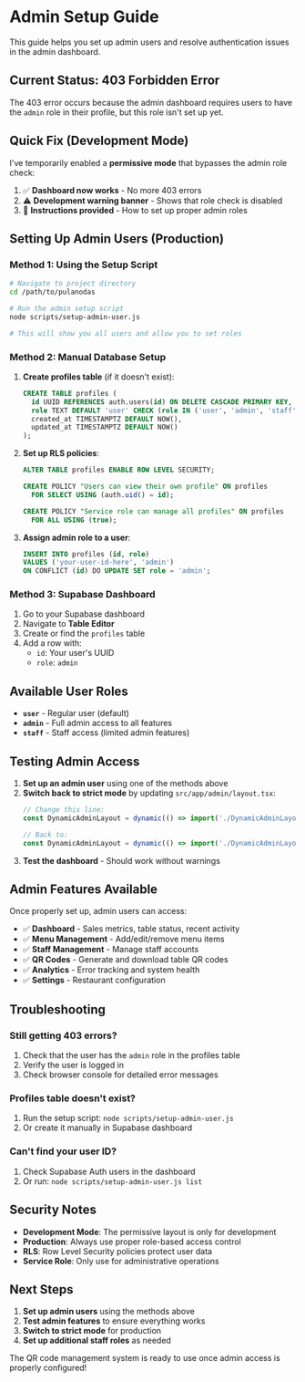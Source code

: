 # Admin Setup Guide

This guide helps you set up admin users and resolve authentication issues in the admin dashboard.

## Current Status: 403 Forbidden Error

The 403 error occurs because the admin dashboard requires users to have the `admin` role in their profile, but this role isn't set up yet.

## Quick Fix (Development Mode)

I've temporarily enabled a **permissive mode** that bypasses the admin role check:

1. ✅ **Dashboard now works** - No more 403 errors
2. ⚠️ **Development warning banner** - Shows that role check is disabled
3. 🔧 **Instructions provided** - How to set up proper admin roles

## Setting Up Admin Users (Production)

### Method 1: Using the Setup Script

```bash
# Navigate to project directory
cd /path/to/pulanodas

# Run the admin setup script
node scripts/setup-admin-user.js

# This will show you all users and allow you to set roles
```

### Method 2: Manual Database Setup

1. **Create profiles table** (if it doesn't exist):
   ```sql
   CREATE TABLE profiles (
     id UUID REFERENCES auth.users(id) ON DELETE CASCADE PRIMARY KEY,
     role TEXT DEFAULT 'user' CHECK (role IN ('user', 'admin', 'staff')),
     created_at TIMESTAMPTZ DEFAULT NOW(),
     updated_at TIMESTAMPTZ DEFAULT NOW()
   );
   ```

2. **Set up RLS policies**:
   ```sql
   ALTER TABLE profiles ENABLE ROW LEVEL SECURITY;
   
   CREATE POLICY "Users can view their own profile" ON profiles
     FOR SELECT USING (auth.uid() = id);
   
   CREATE POLICY "Service role can manage all profiles" ON profiles
     FOR ALL USING (true);
   ```

3. **Assign admin role to a user**:
   ```sql
   INSERT INTO profiles (id, role) 
   VALUES ('your-user-id-here', 'admin')
   ON CONFLICT (id) DO UPDATE SET role = 'admin';
   ```

### Method 3: Supabase Dashboard

1. Go to your Supabase dashboard
2. Navigate to **Table Editor**
3. Create or find the `profiles` table
4. Add a row with:
   - `id`: Your user's UUID
   - `role`: `admin`

## Available User Roles

- **`user`** - Regular user (default)
- **`admin`** - Full admin access to all features
- **`staff`** - Staff access (limited admin features)

## Testing Admin Access

1. **Set up an admin user** using one of the methods above
2. **Switch back to strict mode** by updating `src/app/admin/layout.tsx`:
   ```typescript
   // Change this line:
   const DynamicAdminLayout = dynamic(() => import('./DynamicAdminLayoutPermissive'), {
   
   // Back to:
   const DynamicAdminLayout = dynamic(() => import('./DynamicAdminLayout'), {
   ```
3. **Test the dashboard** - Should work without warnings

## Admin Features Available

Once properly set up, admin users can access:

- ✅ **Dashboard** - Sales metrics, table status, recent activity
- ✅ **Menu Management** - Add/edit/remove menu items
- ✅ **Staff Management** - Manage staff accounts
- ✅ **QR Codes** - Generate and download table QR codes
- ✅ **Analytics** - Error tracking and system health
- ✅ **Settings** - Restaurant configuration

## Troubleshooting

### Still getting 403 errors?
1. Check that the user has the `admin` role in the profiles table
2. Verify the user is logged in
3. Check browser console for detailed error messages

### Profiles table doesn't exist?
1. Run the setup script: `node scripts/setup-admin-user.js`
2. Or create it manually in Supabase dashboard

### Can't find your user ID?
1. Check Supabase Auth users in the dashboard
2. Or run: `node scripts/setup-admin-user.js list`

## Security Notes

- **Development Mode**: The permissive layout is only for development
- **Production**: Always use proper role-based access control
- **RLS**: Row Level Security policies protect user data
- **Service Role**: Only use for administrative operations

## Next Steps

1. **Set up admin users** using the methods above
2. **Test admin features** to ensure everything works
3. **Switch to strict mode** for production
4. **Set up additional staff roles** as needed

The QR code management system is ready to use once admin access is properly configured!
